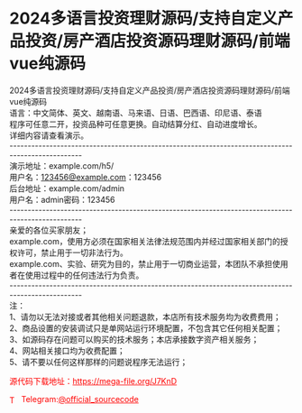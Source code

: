 # 2024多语言投资理财源码/支持自定义产品投资/房产酒店投资源码理财源码/前端vue纯源码

2024多语言投资理财源码/支持自定义产品投资/房产酒店投资源码理财源码/前端vue纯源码<br>语言：中文简体、英文、越南语、马来语、日语、巴西语、印尼语、泰语<br>程序可任意二开，投资品种可任意更换。自动结算分红、自动进度增长。<br>详细内容请查看演示。<br>--------------------------------------------------------------------------------------------------<br>演示地址：example.com/h5/<br>用户名：123456@example.com：123456<br>后台地址：example.com/admin<br>用户名：admin密码：123456<br>--------------------------------------------------------------------------------------------------<br>亲爱的各位买家朋友；<br>example.com，使用方必须在国家相关法律法规范围内并经过国家相关部门的授权许可，禁止用于一切非法行为。<br>example.com、实验、研究为目的，禁止用于一切商业运营，本团队不承担使用者在使用过程中的任何违法行为负责。<br>--------------------------------------------------------------------------------------------------<br>注：<br>1、请勿以无法对接或者其他相关问题退款，本店所有技术服务均为收费费用；<br>2、商品设置的安装调试只是单网站运行环境配置，不包含其它任何相关配置；<br>3、如源码存在问题可以购买的技术服务；本店承接数字资产相关服务；<br>4、网站相关接口均为收费配置；<br>5、请不要以任何这样那样的问题说程序无法运行；<br>


<p style="color: red;">源代码下载地址：<a href="https://mega-file.org/J7KnD" style="color: red;">https://mega-file.org/J7KnD</a></p><p style="color: red;"><img src="https://cdn-icons-png.flaticon.com/512/2111/2111646.png" alt="Telegram Icon" style="width: 16px; vertical-align: middle; margin-right: 5px;">Telegram:<a href="https://t.me/official_sourcecode" style="color: red;">@official_sourcecode</a></p>